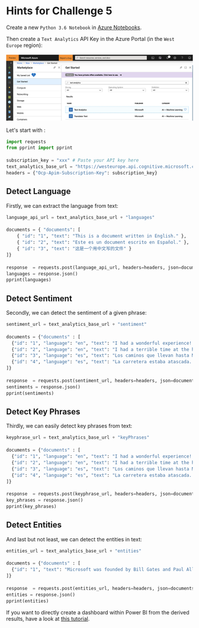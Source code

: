 # Hints for Challenge 5

Create a new `Python 3.6 Notebook` in [Azure Notebooks](https://notebooks.azure.com/).

Then create a `Text Analytics` API Key in the Azure Portal (in the `West Europe` region):

![alt text](../images/text_analytics_api.png "Text Analytics API")

Let's start with :

```python
import requests
from pprint import pprint

subscription_key = "xxx" # Paste your API key here
text_analytics_base_url = "https://westeurope.api.cognitive.microsoft.com/text/analytics/v2.1/"
headers = {"Ocp-Apim-Subscription-Key": subscription_key}
```

## Detect Language

Firstly, we can extract the language from text:

```python
language_api_url = text_analytics_base_url + "languages"

documents = { "documents": [
    { "id": "1", "text": "This is a document written in English." },
    { "id": "2", "text": "Este es un document escrito en Español." },
    { "id": "3", "text": "这是一个用中文写的文件" }
]}

response  = requests.post(language_api_url, headers=headers, json=documents)
languages = response.json()
pprint(languages)
```

## Detect Sentiment

Secondly, we can detect the sentiment of a given phrase:

```python
sentiment_url = text_analytics_base_url + "sentiment"

documents = {"documents" : [
  {"id": "1", "language": "en", "text": "I had a wonderful experience! The rooms were wonderful and the staff was helpful."},
  {"id": "2", "language": "en", "text": "I had a terrible time at the hotel. The staff was rude and the food was awful."},  
  {"id": "3", "language": "es", "text": "Los caminos que llevan hasta Monte Rainier son espectaculares y hermosos."},  
  {"id": "4", "language": "es", "text": "La carretera estaba atascada. Había mucho tráfico el día de ayer."}
]}

response  = requests.post(sentiment_url, headers=headers, json=documents)
sentiments = response.json()
pprint(sentiments)
```

## Detect Key Phrases

Thirdly, we can easily detect key phrases from text:

```python
keyphrase_url = text_analytics_base_url + "keyPhrases"

documents = {"documents" : [
  {"id": "1", "language": "en", "text": "I had a wonderful experience! The rooms were wonderful and the staff was helpful."},
  {"id": "2", "language": "en", "text": "I had a terrible time at the hotel. The staff was rude and the food was awful."},  
  {"id": "3", "language": "es", "text": "Los caminos que llevan hasta Monte Rainier son espectaculares y hermosos."},  
  {"id": "4", "language": "es", "text": "La carretera estaba atascada. Había mucho tráfico el día de ayer."}
]}

response  = requests.post(keyphrase_url, headers=headers, json=documents)
key_phrases = response.json()
pprint(key_phrases)
```

## Detect Entities

And last but not least, we can detect the entities in text:

```python
entities_url = text_analytics_base_url + "entities"

documents = {"documents" : [
  {"id": "1", "text": "Microsoft was founded by Bill Gates and Paul Allen on April 4, 1975, to develop and sell BASIC interpreters for the Altair 8800."}
]}

response  = requests.post(entities_url, headers=headers, json=documents)
entities = response.json()
pprint(entities)
```

If you want to directly create a dashboard within Power BI from the derived results, have a look at [this tutorial](https://docs.microsoft.com/en-us/azure/cognitive-services/text-analytics/tutorials/tutorial-power-bi-key-phrases).